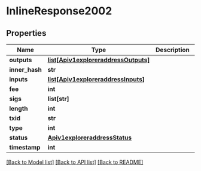 # InlineResponse2002

## Properties
Name | Type | Description | Notes
------------ | ------------- | ------------- | -------------
**outputs** | [**list[Apiv1exploreraddressOutputs]**](Apiv1exploreraddressOutputs.md) |  | [optional] 
**inner_hash** | **str** |  | [optional] 
**inputs** | [**list[Apiv1exploreraddressInputs]**](Apiv1exploreraddressInputs.md) |  | [optional] 
**fee** | **int** |  | [optional] 
**sigs** | **list[str]** |  | [optional] 
**length** | **int** |  | [optional] 
**txid** | **str** |  | [optional] 
**type** | **int** |  | [optional] 
**status** | [**Apiv1exploreraddressStatus**](Apiv1exploreraddressStatus.md) |  | [optional] 
**timestamp** | **int** |  | [optional] 

[[Back to Model list]](../README.md#documentation-for-models) [[Back to API list]](../README.md#documentation-for-api-endpoints) [[Back to README]](../README.md)


